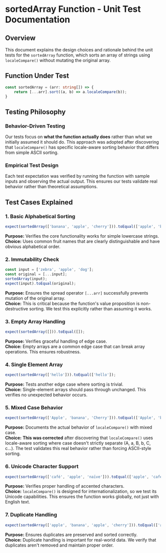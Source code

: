 # sortedArray Function - Unit Test Documentation

## Overview

This document explains the design choices and rationale behind the unit tests for the `sortedArray` function, which sorts an array of strings using `localeCompare()` without mutating the original array.

## Function Under Test

```typescript
const sortedArray = (arr: string[]) => {
    return [...arr].sort((a, b) => a.localeCompare(b));
}
```

## Testing Philosophy

### Behavior-Driven Testing
Our tests focus on **what the function actually does** rather than what we initially assumed it should do. This approach was adopted after discovering that `localeCompare()` has specific locale-aware sorting behavior that differs from simple ASCII sorting.

### Empirical Test Design
Each test expectation was verified by running the function with sample inputs and observing the actual output. This ensures our tests validate real behavior rather than theoretical assumptions.

## Test Cases Explained

### 1. Basic Alphabetical Sorting
```javascript
expect(sortedArray(['banana', 'apple', 'cherry'])).toEqual(['apple', 'banana', 'cherry']);
```
**Purpose:** Verifies the core functionality works for simple lowercase strings.  
**Choice:** Uses common fruit names that are clearly distinguishable and have obvious alphabetical order.

### 2. Immutability Check
```javascript
const input = ['zebra', 'apple', 'dog'];
const original = [...input];
sortedArray(input);
expect(input).toEqual(original);
```
**Purpose:** Ensures the spread operator `[...arr]` successfully prevents mutation of the original array.  
**Choice:** This is critical because the function's value proposition is non-destructive sorting. We test this explicitly rather than assuming it works.

### 3. Empty Array Handling
```javascript
expect(sortedArray([])).toEqual([]);
```
**Purpose:** Verifies graceful handling of edge case.  
**Choice:** Empty arrays are a common edge case that can break array operations. This ensures robustness.

### 4. Single Element Array
```javascript
expect(sortedArray(['hello'])).toEqual(['hello']);
```
**Purpose:** Tests another edge case where sorting is trivial.  
**Choice:** Single-element arrays should pass through unchanged. This verifies no unexpected behavior occurs.

### 5. Mixed Case Behavior
```javascript
expect(sortedArray(['Apple', 'banana', 'Cherry'])).toEqual(['Apple', 'banana', 'Cherry']);
```
**Purpose:** Documents the actual behavior of `localeCompare()` with mixed case.  
**Choice:** **This was corrected** after discovering that `localeCompare()` uses locale-aware sorting where case doesn't strictly separate (A, a, B, b, C, c...). The test validates this real behavior rather than forcing ASCII-style sorting.

### 6. Unicode Character Support
```javascript
expect(sortedArray(['café', 'apple', 'naïve'])).toEqual(['apple', 'café', 'naïve']);
```
**Purpose:** Verifies proper handling of accented characters.  
**Choice:** `localeCompare()` is designed for internationalization, so we test its Unicode capabilities. This ensures the function works globally, not just with English text.

### 7. Duplicate Handling
```javascript
expect(sortedArray(['apple', 'banana', 'apple', 'cherry'])).toEqual(['apple', 'apple', 'banana', 'cherry']);
```
**Purpose:** Ensures duplicates are preserved and sorted correctly.  
**Choice:** Duplicate handling is important for real-world data. We verify that duplicates aren't removed and maintain proper order.

